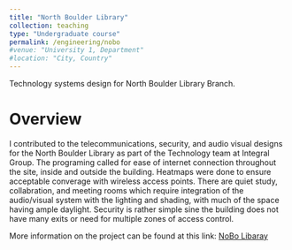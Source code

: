 ```yaml
---
title: "North Boulder Library"
collection: teaching
type: "Undergraduate course"
permalink: /engineering/nobo
#venue: "University 1, Department"
#location: "City, Country"
---
```


Technology systems design for North Boulder Library Branch.

Overview
======
I contributed to the telecommunications, security, and audio visual designs for the North Boulder Library as part of the Technology team at Integral Group. 
The programing called for ease of internet connection throughout the site, inside and outside the building. Heatmaps were done to ensure acceptable converage with wireless access points.
There are quiet study, collabration, and meeting rooms which require integration of the audio/visual system with the lighting and shading, with much of the space having ample daylight.
Security is rather simple sine the building does not have many exits or need for multiple zones of access control.

More information on the project can be found at this link: [NoBo Libaray](https://boulderlibrary.org/nobo-branch/ "Vimeo")

